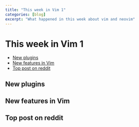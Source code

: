 ```yaml
---
title: "This week in Vim 1"
categories: [blog]
excerpt: "What happened in this week about vim and neovim"
---
```



# This week in Vim 1

<!-- vim-markdown-toc GFM -->

- [New plugins](#new-plugins)
- [New features in Vim](#new-features-in-vim)
- [Top post on reddit](#top-post-on-reddit)

<!-- vim-markdown-toc -->

## New plugins

## New features in Vim

## Top post on reddit

